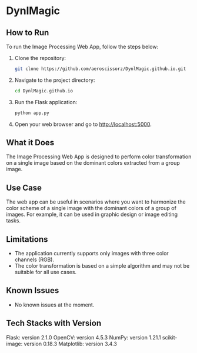 # DynlMagic


## How to Run

To run the Image Processing Web App, follow the steps below:

1. Clone the repository:

   ```bash
   git clone https://github.com/aeroscissorz/DynlMagic.github.io.git
   ```

2. Navigate to the project directory:

   ```bash
   cd DynlMagic.github.io
   ```

3. Run the Flask application:

   ```bash
   python app.py
   ```

4. Open your web browser and go to [http://localhost:5000](http://localhost:5000).

## What it Does

The Image Processing Web App is designed to perform color transformation on a single image based on the dominant colors extracted from a group image. 

## Use Case

The web app can be useful in scenarios where you want to harmonize the color scheme of a single image with the dominant colors of a group of images. For example, it can be used in graphic design or image editing tasks.

## Limitations

- The application currently supports only images with three color channels (RGB).
- The color transformation is based on a simple algorithm and may not be suitable for all use cases.

## Known Issues

- No known issues at the moment.

## Tech Stacks with Version
Flask: version 2.1.0
OpenCV: version 4.5.3
NumPy: version 1.21.1
scikit-image: version 0.18.3
Matplotlib: version 3.4.3


